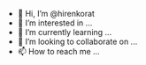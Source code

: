 - 👋 Hi, I’m @hirenkorat
- 👀 I’m interested in ...
- 🌱 I’m currently learning ...
- 💞️ I’m looking to collaborate on ...
- 📫 How to reach me ...

<!---
hirenkorat/hirenkorat is a ✨ special ✨ repository because its `README.md` (this file) appears on your GitHub profile.
You can click the Preview link to take a look at your changes.
--->
